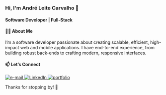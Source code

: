 ### Hi, I'm André Leite Carvalho 👋
#### Software Developer | Full-Stack

#### 👨‍💻 About Me

I’m a software developer passionate about creating scalable, efficient, high-impact web and mobile applications. I have end-to-end experience, from building robust back-ends to crafting modern, responsive interfaces.

#### 📫 Let’s Connect

<p>
  <a href="mailto:carvalho.devel@gmail.com?Subject=Hello André" target="_blank" rel="external">
    <img src="https://img.shields.io/badge/Gmail-D14836?style=for-the-badge&logo=gmail&logoColor=white" alt="e-mail">
  </a>
  <a href="https://www.linkedin.com/in/andr%C3%A9-leite-carvalho-b77721146/" target="_blank" rel="external">
    <img src="https://img.shields.io/badge/LinkedIn-%230077B5.svg?&style=for-the-badge&logo=linkedin&logoColor=white" alt="LinkedIn">
  </a>
  <a href="https://andreleitecarvalho.space/" target="_blank" rel="external">
    <img src="https://img.shields.io/badge/Portfolio-222222?style=for-the-badge&logo=about-dot-me&logoColor=white" alt="portfolio">
  </a>
</p>

Thanks for stopping by! 🚀
